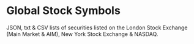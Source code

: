 # Global Stock Symbols
JSON, txt & CSV lists of securities listed on the London Stock Exchange (Main Market & AIM), New York Stock Exchange & NASDAQ.

